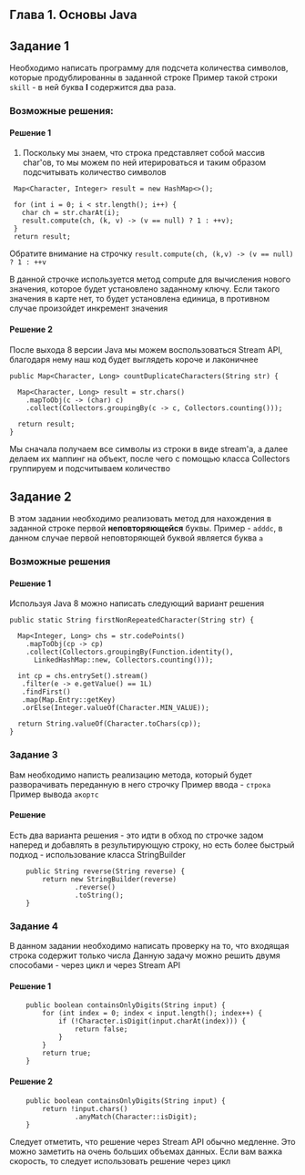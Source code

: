 ## Глава 1. Основы Java
## Задание 1
Необходимо написать программу для подсчета количества символов, которые продублированны в заданной строке
Пример такой строки `skill` - в ней буква **l** содержится два раза.

### Возможные решения:
#### Решение 1
1. Поскольку мы знаем, что строка представляет собой массив char'ов,
то мы можем по ней итерироваться и таким образом подсчитывать количество
символов
```
 Map<Character, Integer> result = new HashMap<>();

 for (int i = 0; i < str.length(); i++) {
   char ch = str.charAt(i);
   result.compute(ch, (k, v) -> (v == null) ? 1 : ++v);
 }
 return result;
```
Обратите внимание на строчку
`result.compute(ch, (k,v) -> (v == null) ? 1 : ++v`

В данной строчке используется метод compute для вычисления нового значения, которое будет установлено
заданному ключу. Если такого значения в карте нет, то будет установлена единица,
в противном случае произойдет инкремент значения
#### Решение 2
После выхода 8 версии Java мы можем воспользоваться Stream API, благодаря нему 
наш код будет выглядеть короче и лаконичнее
```
public Map<Character, Long> countDuplicateCharacters(String str) {

  Map<Character, Long> result = str.chars()
    .mapToObj(c -> (char) c)
    .collect(Collectors.groupingBy(c -> c, Collectors.counting()));

  return result;
}
```
Мы сначала получаем все символы из строки в виде stream'a, а далее делаем их
маппинг на объект, после чего с помощью класса Collectors группируем и подсчитываем количество
## Задание 2
В этом задании необходимо реализовать метод для нахождения в заданной строке
первой **неповторяющейся** буквы. Пример - `adddc`, в данном случае первой неповторяющей буквой
является буква `a`

### Возможные решения
#### Решение 1
Используя Java 8 можно написать следующий вариант решения
```
public static String firstNonRepeatedCharacter(String str) {
 
  Map<Integer, Long> chs = str.codePoints()
    .mapToObj(cp -> cp)
    .collect(Collectors.groupingBy(Function.identity(),
      LinkedHashMap::new, Collectors.counting()));

  int cp = chs.entrySet().stream()
   .filter(e -> e.getValue() == 1L)
   .findFirst()
   .map(Map.Entry::getKey)
   .orElse(Integer.valueOf(Character.MIN_VALUE));

  return String.valueOf(Character.toChars(cp));
}
```
### Задание 3
Вам необходимо написть реализацию метода, который будет разворачивать переданную в него строчку
Пример ввода - ```строка```
Пример вывода ```акортс```
#### Решение
Есть два варианта решения - это идти в обход по строчке задом наперед
и добавлять в результирующую строку, но есть более быстрый подход - использование класса StringBuilder
```
    public String reverse(String reverse) {
        return new StringBuilder(reverse)
                .reverse()
                .toString();
    }
```
### Задание 4
В данном задании необходимо написать проверку на то, что
входящая строка содержит только числа
Данную задачу можно решить двумя способами - через цикл и через Stream API
#### Решение 1
```
    public boolean containsOnlyDigits(String input) {
        for (int index = 0; index < input.length(); index++) {
            if (!Character.isDigit(input.charAt(index))) {
                return false;
            }
        }
        return true;
    }
```
#### Решение 2
```
    public boolean containsOnlyDigits(String input) {
        return !input.chars()
                .anyMatch(Character::isDigit);
    }
```
Следует отметить, что решение через Stream API обычно медленне.
Это можно заметить на очень больших объемах данных. Если вам важка скорость,
то следует использовать решение через цикл